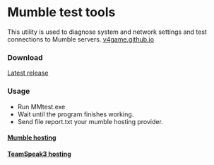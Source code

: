 # Mumble test tools
This utility is used to diagnose system and network settings and test connections to Mumble servers.
[v4game.github.io](https://v4game.github.io/mumble-test-tools/)

### Download
[Latest release](https://github.com/v4game/mumble-test-tools/releases)

### Usage
- Run MMtest.exe 
- Wait until the program finishes working.
- Send file report.txt your mumble hosting provider.

#### [Mumble hosting](https://v4game.ru)
#### [TeamSpeak3 hosting](https://ts4game.ru)
